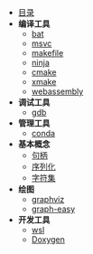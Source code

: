 
- [目录](tools/README.md)
- **编译工具**
    - [bat](tools/chapter/bat.md)
    - [msvc](tools/chapter/msvc.md)
    - [makefile](tools/chapter/makefile.md)
    - [ninja](tools/chapter/ninja.md)
    - [cmake](tools/chapter/cmake.md)
    - [xmake](tools/chapter/xmake.md)
    - [webassembly](tools/chapter/Webassembly.md)
- **调试工具**
    - [gdb](https://spite-triangle.github.io/computer_tools/#/./LinuxCommand/chapter/gdb)
- **管理工具**
    - [conda](tools/chapter/conda.md)
- **基本概念**
    - [句柄](tools/chapter/handle.md)
    - [序列化](tools/chapter/Serialization.md)
    - [字符集](tools/chapter/charset.md)
- **绘图**
    - [graphviz](tools/chapter/graphviz.md)
    - [graph-easy](tools/chapter/grapheasy.md)
- **开发工具**
    - [wsl](tools/chapter/wsl.md)
    - [Doxygen](tools/chapter/doxygen.md)

